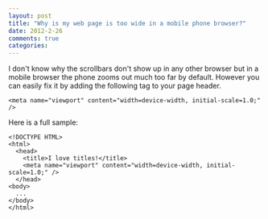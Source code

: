 ```yaml
---
layout: post
title: "Why is my web page is too wide in a mobile phone browser?"
date: 2012-2-26
comments: true
categories: 
---
```

I don't know why the scrollbars don't show up in any other browser but in a mobile browser
the phone zooms out much too far by default. However you can easily fix it by adding the 
following tag to your page header.

    <meta name="viewport" content="width=device-width, initial-scale=1.0;" />

Here is a full sample:

    <!DOCTYPE HTML>
    <html>
      <head>
        <title>I love titles!</title>
        <meta name="viewport" content="width=device-width, initial-scale=1.0;" />
      </head>
    <body>
      ...
    </body>
    </html>